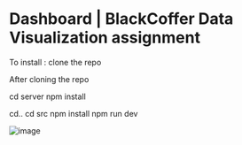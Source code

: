 # Dashboard | BlackCoffer Data Visualization assignment
To install : clone the repo 

After cloning the repo

cd server
npm install

cd..
cd src
npm install
npm run dev

![image](https://github.com/siddheshhr/Data-Visualization/assets/139670479/a2fbc4cc-44f0-40b7-9577-7c4a793c173d)
